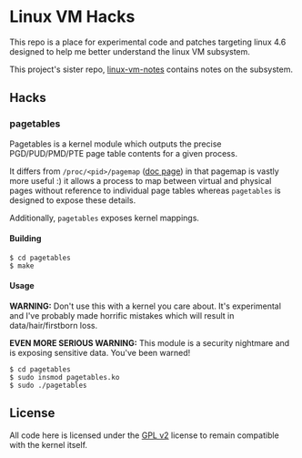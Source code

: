 # Linux VM Hacks

This repo is a place for experimental code and patches targeting linux 4.6
designed to help me better understand the linux VM subsystem.

This project's sister repo, [linux-vm-notes][vm-notes] contains notes on the
subsystem.

## Hacks

### pagetables

Pagetables is a kernel module which outputs the precise PGD/PUD/PMD/PTE page
table contents for a given process.

It differs from `/proc/<pid>/pagemap` ([doc page][page-map]) in that pagemap is
vastly more useful :) it allows a process to map between virtual and physical
pages without reference to individual page tables whereas `pagetables` is
designed to expose these details.

Additionally, `pagetables` exposes kernel mappings.

#### Building

```
$ cd pagetables
$ make
```

#### Usage

__WARNING:__ Don't use this with a kernel you care about. It's experimental and
I've probably made horrific mistakes which will result in data/hair/firstborn
loss.

__EVEN MORE SERIOUS WARNING:__ This module is a security nightmare and is
exposing sensitive data. You've been warned!

```
$ cd pagetables
$ sudo insmod pagetables.ko
$ sudo ./pagetables
```

## License

All code here is licensed under the [GPL v2][gpl-v2] license to remain
compatible with the kernel itself.

[vm-notes]:https://github.com/lorenzo-stoakes/linux-vm-notes
[page-map]:https://github.com/torvalds/linux/blob/v4.6/Documentation/vm/pagemap.txt
[gpl-v2]:http://www.gnu.org/licenses/old-licenses/gpl-2.0.en.html
